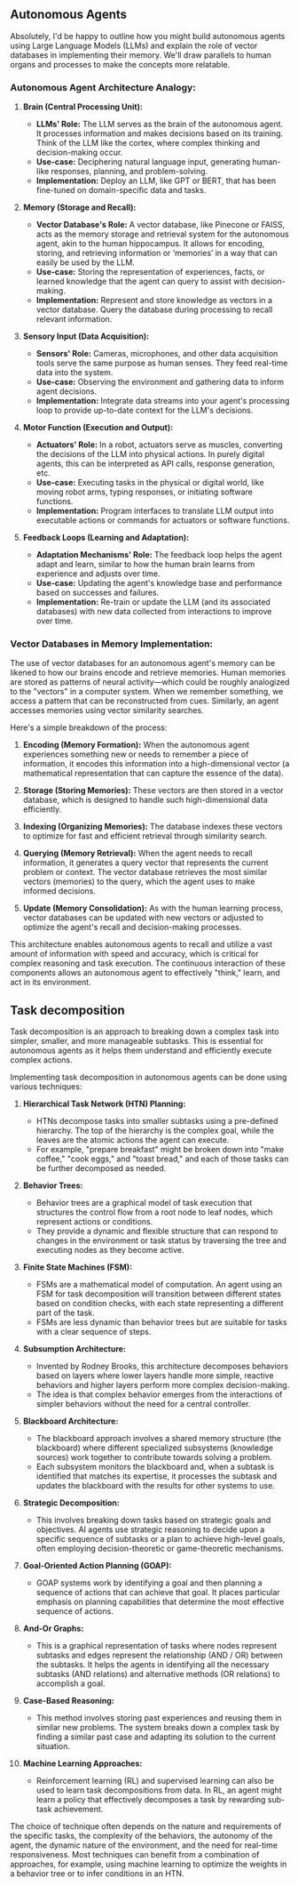 ## Autonomous Agents

Absolutely, I'd be happy to outline how you might build autonomous agents using Large Language Models (LLMs) and explain the role of vector databases in implementing their memory. We'll draw parallels to human organs and processes to make the concepts more relatable.

### Autonomous Agent Architecture Analogy:

1. **Brain (Central Processing Unit):**
   - **LLMs' Role:** The LLM serves as the brain of the autonomous agent. It processes information and makes decisions based on its training. Think of the LLM like the cortex, where complex thinking and decision-making occur.
   - **Use-case:** Deciphering natural language input, generating human-like responses, planning, and problem-solving.
   - **Implementation:** Deploy an LLM, like GPT or BERT, that has been fine-tuned on domain-specific data and tasks.

2. **Memory (Storage and Recall):**
   - **Vector Database's Role:** A vector database, like Pinecone or FAISS, acts as the memory storage and retrieval system for the autonomous agent, akin to the human hippocampus. It allows for encoding, storing, and retrieving information or ‘memories’ in a way that can easily be used by the LLM.
   - **Use-case:** Storing the representation of experiences, facts, or learned knowledge that the agent can query to assist with decision-making.
   - **Implementation:** Represent and store knowledge as vectors in a vector database. Query the database during processing to recall relevant information.

3. **Sensory Input (Data Acquisition):**
   - **Sensors' Role:** Cameras, microphones, and other data acquisition tools serve the same purpose as human senses. They feed real-time data into the system.
   - **Use-case:** Observing the environment and gathering data to inform agent decisions.
   - **Implementation:** Integrate data streams into your agent's processing loop to provide up-to-date context for the LLM's decisions.

4. **Motor Function (Execution and Output):**
   - **Actuators' Role:** In a robot, actuators serve as muscles, converting the decisions of the LLM into physical actions. In purely digital agents, this can be interpreted as API calls, response generation, etc.
   - **Use-case:** Executing tasks in the physical or digital world, like moving robot arms, typing responses, or initiating software functions.
   - **Implementation:** Program interfaces to translate LLM output into executable actions or commands for actuators or software functions.

5. **Feedback Loops (Learning and Adaptation):**
   - **Adaptation Mechanisms' Role:** The feedback loop helps the agent adapt and learn, similar to how the human brain learns from experience and adjusts over time.
   - **Use-case:** Updating the agent's knowledge base and performance based on successes and failures.
   - **Implementation:** Re-train or update the LLM (and its associated databases) with new data collected from interactions to improve over time.

### Vector Databases in Memory Implementation:

The use of vector databases for an autonomous agent's memory can be likened to how our brains encode and retrieve memories. Human memories are stored as patterns of neural activity—which could be roughly analogized to the "vectors" in a computer system. When we remember something, we access a pattern that can be reconstructed from cues. Similarly, an agent accesses memories using vector similarity searches.

Here's a simple breakdown of the process:

1. **Encoding (Memory Formation):** When the autonomous agent experiences something new or needs to remember a piece of information, it encodes this information into a high-dimensional vector (a mathematical representation that can capture the essence of the data).

2. **Storage (Storing Memories):** These vectors are then stored in a vector database, which is designed to handle such high-dimensional data efficiently.

3. **Indexing (Organizing Memories):** The database indexes these vectors to optimize for fast and efficient retrieval through similarity search.

4. **Querying (Memory Retrieval):** When the agent needs to recall information, it generates a query vector that represents the current problem or context. The vector database retrieves the most similar vectors (memories) to the query, which the agent uses to make informed decisions.

5. **Update (Memory Consolidation):** As with the human learning process, vector databases can be updated with new vectors or adjusted to optimize the agent's recall and decision-making processes.

This architecture enables autonomous agents to recall and utilize a vast amount of information with speed and accuracy, which is critical for complex reasoning and task execution. The continuous interaction of these components allows an autonomous agent to effectively "think," learn, and act in its environment.

## Task decomposition

Task decomposition is an approach to breaking down a complex task into simpler, smaller, and more manageable subtasks. This is essential for autonomous agents as it helps them understand and efficiently execute complex actions.

Implementing task decomposition in autonomous agents can be done using various techniques:

1. **Hierarchical Task Network (HTN) Planning:**
   - HTNs decompose tasks into smaller subtasks using a pre-defined hierarchy. The top of the hierarchy is the complex goal, while the leaves are the atomic actions the agent can execute.
   - For example, "prepare breakfast" might be broken down into "make coffee," "cook eggs," and "toast bread," and each of those tasks can be further decomposed as needed.

2. **Behavior Trees:**
   - Behavior trees are a graphical model of task execution that structures the control flow from a root node to leaf nodes, which represent actions or conditions.
   - They provide a dynamic and flexible structure that can respond to changes in the environment or task status by traversing the tree and executing nodes as they become active.

3. **Finite State Machines (FSM):**
   - FSMs are a mathematical model of computation. An agent using an FSM for task decomposition will transition between different states based on condition checks, with each state representing a different part of the task.
   - FSMs are less dynamic than behavior trees but are suitable for tasks with a clear sequence of steps.

4. **Subsumption Architecture:**
   - Invented by Rodney Brooks, this architecture decomposes behaviors based on layers where lower layers handle more simple, reactive behaviors and higher layers perform more complex decision-making.
   - The idea is that complex behavior emerges from the interactions of simpler behaviors without the need for a central controller.

5. **Blackboard Architecture:**
   - The blackboard approach involves a shared memory structure (the blackboard) where different specialized subsystems (knowledge sources) work together to contribute towards solving a problem.
   - Each subsystem monitors the blackboard and, when a subtask is identified that matches its expertise, it processes the subtask and updates the blackboard with the results for other systems to use.
   
6. **Strategic Decomposition:**
   - This involves breaking down tasks based on strategic goals and objectives. AI agents use strategic reasoning to decide upon a specific sequence of subtasks or a plan to achieve high-level goals, often employing decision-theoretic or game-theoretic mechanisms.

7. **Goal-Oriented Action Planning (GOAP):**
   - GOAP systems work by identifying a goal and then planning a sequence of actions that can achieve that goal. It places particular emphasis on planning capabilities that determine the most effective sequence of actions.

8. **And-Or Graphs:**
   - This is a graphical representation of tasks where nodes represent subtasks and edges represent the relationship (AND / OR) between the subtasks. It helps the agents in identifying all the necessary subtasks (AND relations) and alternative methods (OR relations) to accomplish a goal.

9. **Case-Based Reasoning:**
   - This method involves storing past experiences and reusing them in similar new problems. The system breaks down a complex task by finding a similar past case and adapting its solution to the current situation.

10. **Machine Learning Approaches:**
    - Reinforcement learning (RL) and supervised learning can also be used to learn task decompositions from data. In RL, an agent might learn a policy that effectively decomposes a task by rewarding sub-task achievement.

The choice of technique often depends on the nature and requirements of the specific tasks, the complexity of the behaviors, the autonomy of the agent, the dynamic nature of the environment, and the need for real-time responsiveness. Most techniques can benefit from a combination of approaches, for example, using machine learning to optimize the weights in a behavior tree or to infer conditions in an HTN.